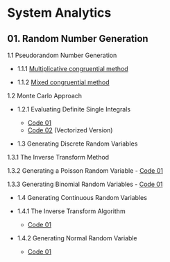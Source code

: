 # System Analytics



## 01. Random Number Generation

1.1 Pseudorandom Number Generation

- 1.1.1 [Multiplicative congruential method](./Random%20Number%20Generation/mulcongmthd.m)

- 1.1.2 [Mixed congruential method](./Random%20Number%20Generation/mixconmthd.m)

1.2 Monte Carlo Approach

- 1.2.1 Evaluating Definite Single Integrals
    - [Code 01](./Random%20Number%20Generation/MonteCarlo.m)
    - [Code 02](./Random%20Number%20Generation/MonteCarlo_Vectorized.m) (Vectorized Version)

- 1.3 Generating Discrete Random Variables

1.3.1 The Inverse Transform Method

1.3.2 Generating a Poisson Random Variable
    - [Code 01](./Random%20Number%20Generation/prv.m)

1.3.3 Generating Binomial Random Variables
    - [Code 01](./Random%20Number%20Generation/brv.m)

- 1.4 Generating Continuous Random Variables

- 1.4.1 The Inverse Transform Algorithm
    - [Code 01](./Random%20Number%20Generation/erv.m)
    
- 1.4.2 Generating Normal Random Variable
    - [Code 01](./Random%20Number%20Generation/nrv.m)
